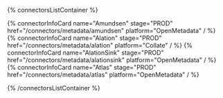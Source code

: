 {% connectorsListContainer %}

{% connectorInfoCard name="Amundsen" stage="PROD" href="/connectors/metadata/amundsen" platform="OpenMetadata" / %}
{% connectorInfoCard name="Alation" stage="PROD" href="/connectors/metadata/alation" platform="Collate" / %}
{% connectorInfoCard name="AlationSink" stage="PROD" href="/connectors/metadata/alationsink" platform="OpenMetadata" / %}
{% connectorInfoCard name="Atlas" stage="PROD" href="/connectors/metadata/atlas" platform="OpenMetadata" / %}

{% /connectorsListContainer %}
